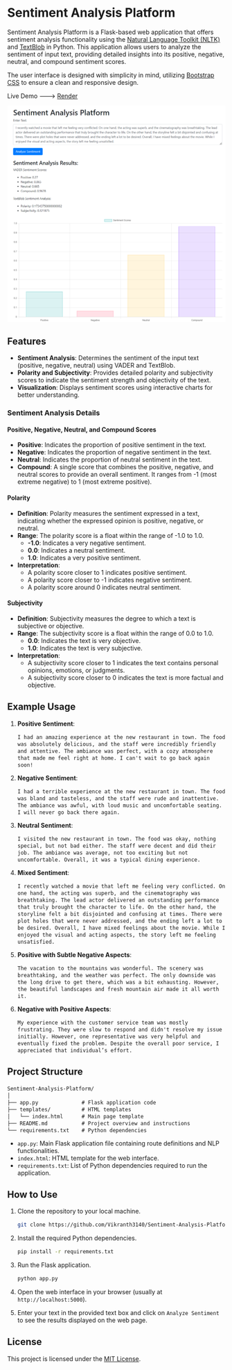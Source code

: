 # Sentiment Analysis Platform

Sentiment Analysis Platform is a Flask-based web application that offers sentiment analysis functionality using the [Natural Language Toolkit (NLTK)](https://www.nltk.org/) and [TextBlob](https://textblob.readthedocs.io/en/dev/) in Python. This application allows users to analyze the sentiment of input text, providing detailed insights into its positive, negative, neutral, and compound sentiment scores.

The user interface is designed with simplicity in mind, utilizing [Bootstrap CSS](https://getbootstrap.com/) to ensure a clean and responsive design.

Live Demo ---> [Render](https://sentiment-analysis-platform.onrender.com)

![intro img](img/intro.png)


## Features

- **Sentiment Analysis**: Determines the sentiment of the input text (positive, negative, neutral) using VADER and TextBlob.
- **Polarity and Subjectivity**: Provides detailed polarity and subjectivity scores to indicate the sentiment strength and objectivity of the text.
- **Visualization**: Displays sentiment scores using interactive charts for better understanding.


### Sentiment Analysis Details


#### Positive, Negative, Neutral, and Compound Scores
- **Positive**: Indicates the proportion of positive sentiment in the text.
- **Negative**: Indicates the proportion of negative sentiment in the text.
- **Neutral**: Indicates the proportion of neutral sentiment in the text.
- **Compound**: A single score that combines the positive, negative, and neutral scores to provide an overall sentiment. It ranges from -1 (most extreme negative) to 1 (most extreme positive).

#### Polarity
- **Definition**: Polarity measures the sentiment expressed in a text, indicating whether the expressed opinion is positive, negative, or neutral.
- **Range**: The polarity score is a float within the range of -1.0 to 1.0.
  - **-1.0**: Indicates a very negative sentiment.
  - **0.0**: Indicates a neutral sentiment.
  - **1.0**: Indicates a very positive sentiment.
- **Interpretation**:
  - A polarity score closer to 1 indicates positive sentiment.
  - A polarity score closer to -1 indicates negative sentiment.
  - A polarity score around 0 indicates neutral sentiment.

#### Subjectivity
- **Definition**: Subjectivity measures the degree to which a text is subjective or objective.
- **Range**: The subjectivity score is a float within the range of 0.0 to 1.0.
  - **0.0**: Indicates the text is very objective.
  - **1.0**: Indicates the text is very subjective.
- **Interpretation**:
  - A subjectivity score closer to 1 indicates the text contains personal opinions, emotions, or judgments.
  - A subjectivity score closer to 0 indicates the text is more factual and objective.

## Example Usage

1. **Positive Sentiment**:
   ```
   I had an amazing experience at the new restaurant in town. The food was absolutely delicious, and the staff were incredibly friendly and attentive. The ambiance was perfect, with a cozy atmosphere that made me feel right at home. I can't wait to go back again soon!
   ```

2. **Negative Sentiment**:
   ```
   I had a terrible experience at the new restaurant in town. The food was bland and tasteless, and the staff were rude and inattentive. The ambiance was awful, with loud music and uncomfortable seating. I will never go back there again.
   ```

3. **Neutral Sentiment**:
   ```
   I visited the new restaurant in town. The food was okay, nothing special, but not bad either. The staff were decent and did their job. The ambiance was average, not too exciting but not uncomfortable. Overall, it was a typical dining experience.
   ```

4. **Mixed Sentiment**:
   ```
   I recently watched a movie that left me feeling very conflicted. On one hand, the acting was superb, and the cinematography was breathtaking. The lead actor delivered an outstanding performance that truly brought the character to life. On the other hand, the storyline felt a bit disjointed and confusing at times. There were plot holes that were never addressed, and the ending left a lot to be desired. Overall, I have mixed feelings about the movie. While I enjoyed the visual and acting aspects, the story left me feeling unsatisfied.
   ```

5. **Positive with Subtle Negative Aspects**:
   ```
   The vacation to the mountains was wonderful. The scenery was breathtaking, and the weather was perfect. The only downside was the long drive to get there, which was a bit exhausting. However, the beautiful landscapes and fresh mountain air made it all worth it.
   ```

6. **Negative with Positive Aspects**:
   ```
   My experience with the customer service team was mostly frustrating. They were slow to respond and didn't resolve my issue initially. However, one representative was very helpful and eventually fixed the problem. Despite the overall poor service, I appreciated that individual’s effort.
   ```

## Project Structure

    Sentiment-Analysis-Platform/
    │
    ├── app.py              # Flask application code
    ├── templates/          # HTML templates
    │   └── index.html      # Main page template
    ├── README.md           # Project overview and instructions
    └── requirements.txt    # Python dependencies

- `app.py`: Main Flask application file containing route definitions and NLP functionalities.
- `index.html`: HTML template for the web interface.
- `requirements.txt`: List of Python dependencies required to run the application.

## How to Use

1. Clone the repository to your local machine.
    ```bash
    git clone https://github.com/Vikranth3140/Sentiment-Analysis-Platform.git
    ```

2. Install the required Python dependencies.
    ```bash
    pip install -r requirements.txt
    ```

3. Run the Flask application.
    ```bash
    python app.py
    ```

4. Open the web interface in your browser (usually at `http://localhost:5000`).

5. Enter your text in the provided text box and click on `Analyze Sentiment` to see the results displayed on the web page.

## License

This project is licensed under the [MIT License](LICENSE).
